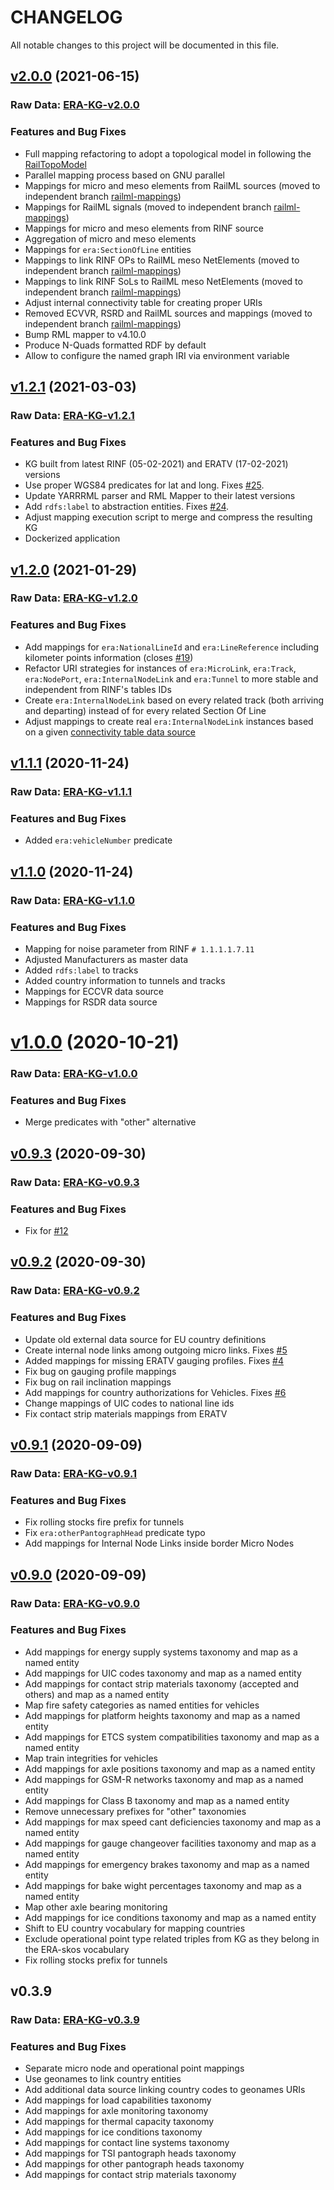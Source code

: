 # CHANGELOG

All notable changes to this project will be documented in this file.

## [v2.0.0](https://github.com/julianrojas87/era-data-mappings/compare/v1.2.1...v2.0.0) (2021-06-15)

### Raw Data: [ERA-KG-v2.0.0](https://cloud.ilabt.imec.be/index.php/s/PogwXPSr8yEkKmo)

### Features and Bug Fixes

* Full mapping refactoring to adopt a topological model in following the [RailTopoModel](http://www.railtopomodel.org/en/download/irs30100-apr16-7594BCA1524E14224D0.html?file=files/download/RailTopoModel/180416_uic_irs30100.pdf)
* Parallel mapping process based on GNU parallel
* Mappings for micro and meso elements from RailML sources (moved to independent branch [railml-mappings](https://github.com/julianrojas87/era-data-mappings/tree/railml-mappings))
* Mappings for RailML signals (moved to independent branch [railml-mappings](https://github.com/julianrojas87/era-data-mappings/tree/railml-mappings))
* Mappings for micro and meso elements from RINF source
* Aggregation of micro and meso elements
* Mappings for `era:SectionOfLine` entities
* Mappings to link RINF OPs to RailML meso NetElements (moved to independent branch [railml-mappings](https://github.com/julianrojas87/era-data-mappings/tree/railml-mappings))
* Mappings to link RINF SoLs to RailML meso NetElements (moved to independent branch [railml-mappings](https://github.com/julianrojas87/era-data-mappings/tree/railml-mappings))
* Adjust internal connectivity table for creating proper URIs
* Removed ECVVR, RSRD and RailML sources and mappings (moved to independent branch [railml-mappings](https://github.com/julianrojas87/era-data-mappings/tree/railml-mappings))
* Bump RML mapper to v4.10.0
* Produce N-Quads formatted RDF by default
* Allow to configure the named graph IRI via environment variable

## [v1.2.1](https://github.com/julianrojas87/era-data-mappings/compare/v1.2.0...v1.2.1) (2021-03-03)

### Raw Data: [ERA-KG-v1.2.1](https://drive.google.com/file/d/1KofPzYx2ovgAz85rLuO5J98SEs2BjWbO/view?usp=sharing)

### Features and Bug Fixes

* KG built from latest RINF (05-02-2021) and ERATV (17-02-2021) versions
* Use proper WGS84 predicates for lat and long. Fixes [#25](https://github.com/julianrojas87/era-data-mappings/issues/25).
* Update YARRRML parser and RML Mapper to their latest versions
* Add `rdfs:label` to abstraction entities. Fixes [#24](https://github.com/julianrojas87/era-data-mappings/issues/24).
* Adjust mapping execution script to merge and compress the resulting KG
* Dockerized application

## [v1.2.0](https://github.com/julianrojas87/era-data-mappings/compare/v1.1.1...v1.2.0) (2021-01-29)

### Raw Data: [ERA-KG-v1.2.0](https://drive.google.com/file/d/1Il85r_CnuoGMjcKLBF6f08ThllAslyLH/view?usp=sharing)

### Features and Bug Fixes

* Add mappings for `era:NationalLineId` and `era:LineReference` including kilometer points information (closes [#19](https://github.com/julianrojas87/era-data-mappings/issues/19))
* Refactor URI strategies for instances of `era:MicroLink`, `era:Track`, `era:NodePort`, `era:InternalNodeLink` and `era:Tunnel` to more stable and independent from RINF's tables IDs
* Create `era:InternalNodeLink` based on every related track (both arriving and departing) instead of for every related Section Of Line
* Adjust mappings to create real `era:InternalNodeLink` instances based on a given [connectivity table data source](https://github.com/julianrojas87/era-data-mappings/blob/master/data/op_internal_connectivity.csv)

## [v1.1.1](https://github.com/julianrojas87/era-data-mappings/compare/v1.1.0...v1.1.1) (2020-11-24)

### Raw Data: [ERA-KG-v1.1.1](https://drive.google.com/file/d/1hW1H3zMd33Jr0U8RwCBXv94XKE9Lh0KO/view?usp=sharing)

### Features and Bug Fixes

* Added `era:vehicleNumber` predicate

## [v1.1.0](https://github.com/julianrojas87/era-data-mappings/compare/v1.0.0...v1.1.0) (2020-11-24)

### Raw Data: [ERA-KG-v1.1.0](https://drive.google.com/file/d/17WTVloUx5dNbibweP-cvL0U8b9TH4JO9/view?usp=sharing)

### Features and Bug Fixes

* Mapping for noise parameter from RINF `# 1.1.1.1.7.11`
* Adjusted Manufacturers as master data
* Added `rdfs:label` to tracks
* Added country information to tunnels and tracks
* Mappings for ECCVR data source
* Mappings for RSDR data source

# [v1.0.0](https://github.com/julianrojas87/era-data-mappings/compare/v0.9.3...v1.0.0) (2020-10-21)

### Raw Data: [ERA-KG-v1.0.0](https://drive.google.com/file/d/1tHX6m-_W1xFfQrjJS31t-JQfc3tbtsRI/view?usp=sharing)

### Features and Bug Fixes

* Merge predicates with "other" alternative

## [v0.9.3](https://github.com/julianrojas87/era-data-mappings/compare/v0.9.2...v0.9.3) (2020-09-30)

### Raw Data: [ERA-KG-v0.9.3](https://drive.google.com/file/d/1XCqPDeKoBpbaMlaAha-dN1tLIU3h7yAR/view?usp=sharing)

### Features and Bug Fixes

* Fix for [#12](https://github.com/julianrojas87/era-data-mappings/issues/12)

## [v0.9.2](https://github.com/julianrojas87/era-data-mappings/compare/v0.9.1...v0.9.2) (2020-09-30)

### Raw Data: [ERA-KG-v0.9.2](https://drive.google.com/file/d/1i1ji2SyAPR4jX8diU5PKfjqO5EbQ0ioA/view?usp=sharing)

### Features and Bug Fixes

* Update old external data source for EU country definitions
* Create internal node links among outgoing micro links. Fixes [#5](https://github.com/julianrojas87/era-data-mappings/issues/5)
* Added mappings for missing ERATV gauging profiles. Fixes [#4](https://github.com/julianrojas87/era-data-mappings/issues/4)
* Fix bug on gauging profile mappings
* Fix bug on rail inclination mappings
* Add mappings for country authorizations for Vehicles. Fixes [#6](https://github.com/julianrojas87/era-data-mappings/issues/6)
* Change mappings of UIC codes to national line ids
* Fix contact strip materials mappings from ERATV

## [v0.9.1](https://github.com/julianrojas87/era-data-mappings/compare/v0.9.0...v0.9.1) (2020-09-09)

### Raw Data: [ERA-KG-v0.9.1](https://drive.google.com/file/d/1ic5uS5L8XHWxHOhMII5gxeI-m3vtxPM7/view?usp=sharing)

### Features and Bug Fixes

* Fix rolling stocks fire prefix for tunnels
* Fix `era:otherPantographHead` predicate typo
* Add mappings for Internal Node Links inside border Micro Nodes

## [v0.9.0](https://github.com/julianrojas87/era-data-mappings/compare/v0.3.9...v0.9.0) (2020-09-09)

### Raw Data: [ERA-KG-v0.9.0](https://drive.google.com/file/d/1hxBeMLSUrpGFpQVDI_zsymllvXe-D0ZB/view?usp=sharing)

### Features and Bug Fixes

* Add mappings for energy supply systems taxonomy and map as a named entity
* Add mappings for UIC codes taxonomy and map as a named entity
* Add mappings for contact strip materials taxonomy (accepted and others) and map as a named entity
* Map fire safety categories as named entities for vehicles
* Add mappings for platform heights taxonomy and map as a named entity
* Add mappings for ETCS system compatibilities taxonomy and map as a named entity
* Map train integrities for vehicles
* Add mappings for axle positions taxonomy and map as a named entity
* Add mappings for GSM-R networks taxonomy and map as a named entity
* Add mappings for Class B taxonomy and map as a named entity
* Remove unnecessary prefixes for "other" taxonomies
* Add mappings for max speed cant deficiencies taxonomy and map as a named entity
* Add mappings for gauge changeover facilities taxonomy and map as a named entity
* Add mappings for emergency brakes taxonomy and map as a named entity
* Add mappings for bake wight percentages taxonomy and map as a named entity
* Map other axle bearing monitoring
* Add mappings for ice conditions taxonomy and map as a named entity
* Shift to EU country vocabulary for mapping countries
* Exclude operational point type related triples from KG as they belong in the ERA-skos vocabulary
* Fix rolling stocks prefix for tunnels

## v0.3.9

### Raw Data: [ERA-KG-v0.3.9](https://drive.google.com/file/d/1UsOJxtAQP6q4bhf-iF78GbC1qy4TjVJ7/view?usp=sharing)

### Features and Bug Fixes

* Separate micro node and operational point mappings
* Use geonames to link country entities
* Add additional data source linking country codes to geonames URIs
* Add mappings for load capabilities taxonomy
* Add mappings for axle monitoring taxonomy
* Add mappings for thermal capacity taxonomy
* Add mappings for ice conditions taxonomy
* Add mappings for contact line systems taxonomy
* Add mappings for TSI pantograph heads taxonomy
* Add mappings for other pantograph heads taxonomy
* Add mappings for contact strip materials taxonomy
